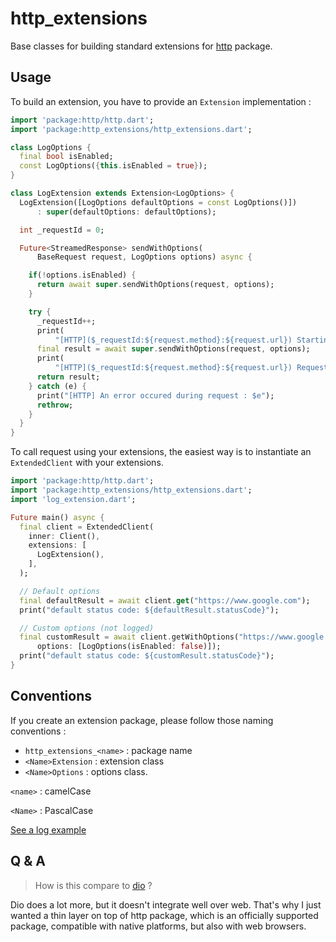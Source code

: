 # http_extensions

Base classes for building standard extensions for [http](https://pub.dev/packages/http) package.

## Usage

To build an extension, you have to provide an `Extension` implementation :

```dart
import 'package:http/http.dart';
import 'package:http_extensions/http_extensions.dart';

class LogOptions {
  final bool isEnabled;
  const LogOptions({this.isEnabled = true});
}

class LogExtension extends Extension<LogOptions> {
  LogExtension([LogOptions defaultOptions = const LogOptions()])
      : super(defaultOptions: defaultOptions);

  int _requestId = 0;

  Future<StreamedResponse> sendWithOptions(
      BaseRequest request, LogOptions options) async {

    if(!options.isEnabled) {
      return await super.sendWithOptions(request, options);
    }

    try {
      _requestId++;
      print(
          "[HTTP]($_requestId:${request.method}:${request.url}) Starting request ...");
      final result = await super.sendWithOptions(request, options);
      print(
          "[HTTP]($_requestId:${request.method}:${request.url}) Request succeeded (statusCode: ${result.statusCode})");
      return result;
    } catch (e) {
      print("[HTTP] An error occured during request : $e");
      rethrow;
    }
  }
}
```

To call request using your extensions, the easiest way is to instantiate an `ExtendedClient` with your extensions.

```dart
import 'package:http/http.dart';
import 'package:http_extensions/http_extensions.dart';
import 'log_extension.dart';

Future main() async {
  final client = ExtendedClient(
    inner: Client(),
    extensions: [
      LogExtension(),
    ],
  );

  // Default options
  final defaultResult = await client.get("https://www.google.com");
  print("default status code: ${defaultResult.statusCode}");

  // Custom options (not logged)
  final customResult = await client.getWithOptions("https://www.google.com",
      options: [LogOptions(isEnabled: false)]);
  print("default status code: ${customResult.statusCode}");
}
```

## Conventions

If you create an extension package, please follow those naming conventions :

* `http_extensions_<name>` : package name 
* `<Name>Extension` : extension class 
* `<Name>Options` : options class.

`<name>` : camelCase

`<Name>` : PascalCase

[See a log example](example/log_extension.dart)

## Q & A

> How is this compare to [dio](https://pub.dev/packages/dio) ?

Dio does a lot more, but it doesn't integrate well over web. That's why I just wanted a thin layer on top of http package, which is an officially supported package, compatible with native platforms, but also with web browsers.
